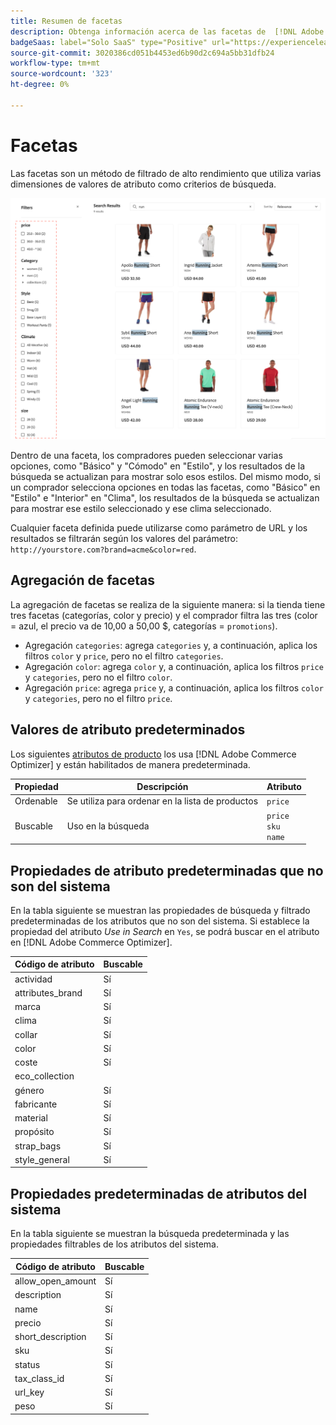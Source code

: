 ```yaml
---
title: Resumen de facetas
description: Obtenga información acerca de las facetas de  [!DNL Adobe Commerce Optimizer]  y cómo mejoran los resultados de búsqueda.
badgeSaas: label="Solo SaaS" type="Positive" url="https://experienceleague.adobe.com/es/docs/commerce/user-guides/product-solutions" tooltip="Solo se aplica a los proyectos de Adobe Commerce as a Cloud Service y Adobe Commerce Optimizer (infraestructura de SaaS administrada por Adobe)."
source-git-commit: 3020386cd051b4453ed6b90d2c694a5bb31dfb24
workflow-type: tm+mt
source-wordcount: '323'
ht-degree: 0%

---
```


# Facetas

Las facetas son un método de filtrado de alto rendimiento que utiliza varias dimensiones de valores de atributo como criterios de búsqueda.

![Resultados de búsqueda filtrados](../../assets/storefront-search-results-run.png)

Dentro de una faceta, los compradores pueden seleccionar varias opciones, como &quot;Básico&quot; y &quot;Cómodo&quot; en &quot;Estilo&quot;, y los resultados de la búsqueda se actualizan para mostrar solo esos estilos. Del mismo modo, si un comprador selecciona opciones en todas las facetas, como &quot;Básico&quot; en &quot;Estilo&quot; e &quot;Interior&quot; en &quot;Clima&quot;, los resultados de la búsqueda se actualizan para mostrar ese estilo seleccionado y ese clima seleccionado.

Cualquier faceta definida puede utilizarse como parámetro de URL y los resultados se filtrarán según los valores del parámetro: `http://yourstore.com?brand=acme&color=red`.

## Agregación de facetas

La agregación de facetas se realiza de la siguiente manera: si la tienda tiene tres facetas (categorías, color y precio) y el comprador filtra las tres (color = azul, el precio va de 10,00 a 50,00 $, categorías = `promotions`).

- Agregación `categories`: agrega `categories` y, a continuación, aplica los filtros `color` y `price`, pero no el filtro `categories`.
- Agregación `color`: agrega `color` y, a continuación, aplica los filtros `price` y `categories`, pero no el filtro `color`.
- Agregación `price`: agrega `price` y, a continuación, aplica los filtros `color` y `categories`, pero no el filtro `price`.

## Valores de atributo predeterminados

Los siguientes [atributos de producto](https://developer-stage.adobe.com/commerce/services/composable-catalog/data-ingestion/api-reference/#operation/createProductMetadata) los usa [!DNL Adobe Commerce Optimizer] y están habilitados de manera predeterminada.

| Propiedad | Descripción | Atributo |
|---|---|---|
| Ordenable | Se utiliza para ordenar en la lista de productos | `price` |
| Buscable | Uso en la búsqueda | `price` <br />`sku`<br />`name` |

## Propiedades de atributo predeterminadas que no son del sistema

En la tabla siguiente se muestran las propiedades de búsqueda y filtrado predeterminadas de los atributos que no son del sistema. Si establece la propiedad del atributo *Use in Search* en `Yes`, se podrá buscar en el atributo en [!DNL Adobe Commerce Optimizer].

| Código de atributo | Buscable |
|--- |--- |
| actividad | Sí |
| attributes_brand | Sí |
| marca | Sí |
| clima | Sí |
| collar | Sí |
| color | Sí |
| coste | Sí |
| eco_collection |
| género | Sí |
| fabricante | Sí |
| material | Sí |
| propósito | Sí |
| strap_bags | Sí |
| style_general | Sí |

## Propiedades predeterminadas de atributos del sistema

En la tabla siguiente se muestran la búsqueda predeterminada y las propiedades filtrables de los atributos del sistema.

| Código de atributo | Buscable |
|--- |--- |
| allow_open_amount | Sí |
| description | Sí |
| name | Sí |
| precio | Sí |
| short_description | Sí |
| sku | Sí |
| status | Sí |
| tax_class_id | Sí |
| url_key | Sí |
| peso | Sí |
